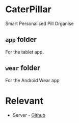 # CaterPillar
Smart Personalised Pill Organise

## `app` folder
For the tablet app.

## `wear` folder
For the Android Wear app

# Relevant 
* Server - [Github](https://github.com/jovanhan2/MobileHealthCare-Server)
